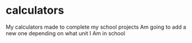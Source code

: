 # calculators
My calculators made to complete my school projects
Am going to add a new one depending on what unit I
Am in school
